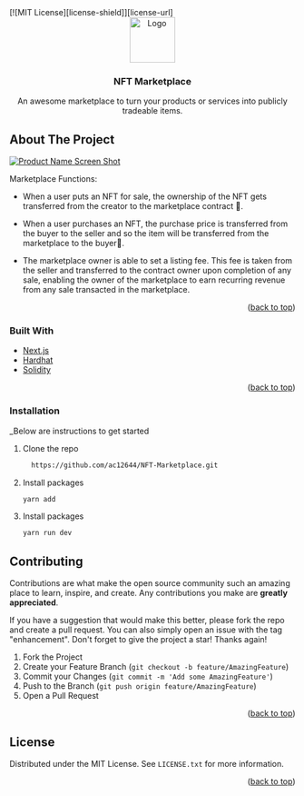 <div id="top"></div>
[![MIT License][license-shield]][license-url]


<!-- PROJECT LOGO -->

<br />
<div align="center">
  <a href="#">
    <img src="https://firebasestorage.googleapis.com/v0/b/virtualground-meta.appspot.com/o/nft%2Fnft.png?alt=media&token=58741d5d-9f34-4884-a30e-3cb24c0f2028" alt="Logo" width="80" height="80">
  </a>

  <h3 align="center">NFT Marketplace</h3>

  <p align="center">
    An awesome marketplace to turn your products or services into publicly tradeable items.
  </p>
</div>

<!-- ABOUT THE PROJECT -->
## About The Project

[![Product Name Screen Shot][product-screenshot]]()

Marketplace Functions:
* When a user puts an NFT for sale, the ownership of the NFT gets transferred from the creator to the marketplace contract 📝.

* When a user purchases an NFT, the purchase price is transferred from the buyer to the seller and so the item will be transferred from the marketplace to the buyer🧑.

* The marketplace owner is able to set a listing fee. This fee is taken from the seller and transferred to the contract owner upon completion of any sale, enabling the owner of the marketplace to earn recurring revenue from any sale transacted in the marketplace.


<p align="right">(<a href="#top">back to top</a>)</p>

### Built With

* [Next.js](https://nextjs.org/)
* [Hardhat](https://hardhat.org/)
* [Solidity](https://docs.soliditylang.org/)


<p align="right">(<a href="#top">back to top</a>)</p>

### Installation

_Below are instructions to get started 
1. Clone the repo
   ```sh
     https://github.com/ac12644/NFT-Marketplace.git
   ```
2. Install packages
   ```sh
   yarn add
   ```
3. Install packages
   ```sh
   yarn run dev
   ```
   
<!-- CONTRIBUTING -->
## Contributing

Contributions are what make the open source community such an amazing place to learn, inspire, and create. Any contributions you make are **greatly appreciated**.

If you have a suggestion that would make this better, please fork the repo and create a pull request. You can also simply open an issue with the tag "enhancement".
Don't forget to give the project a star! Thanks again!

1. Fork the Project
2. Create your Feature Branch (`git checkout -b feature/AmazingFeature`)
3. Commit your Changes (`git commit -m 'Add some AmazingFeature'`)
4. Push to the Branch (`git push origin feature/AmazingFeature`)
5. Open a Pull Request

<p align="right">(<a href="#top">back to top</a>)</p>
 
 
<!-- LICENSE -->
## License

Distributed under the MIT License. See `LICENSE.txt` for more information.

<p align="right">(<a href="#top">back to top</a>)</p>

  
<!-- MARKDOWN LINKS & IMAGES -->
[license-shield]: https://img.shields.io/github/license/othneildrew/Best-README-Template.svg?style=for-the-badge
[license-url]: https://github.com/ac12644/NFT-Marketplace/blob/main/LICENSE
[product-screenshot]: https://firebasestorage.googleapis.com/v0/b/virtualground-meta.appspot.com/o/nft%2Fscreenshot.png?alt=media&token=b788b18e-cd33-43f4-9fb8-ee3dc6555bb6

